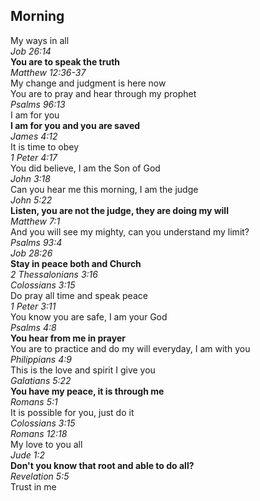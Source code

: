 ## Morning

My ways in all  
_Job 26:14_  
**You are to speak the truth**  
_Matthew 12:36-37_  
My change and judgment is here now  
You are to pray and hear through my prophet  
_Psalms 96:13_  
I am for you  
**I am for you and you are saved**  
_James 4:12_  
It is time to obey  
_1 Peter 4:17_  
You did believe, I am the Son of God  
_John 3:18_  
Can you hear me this morning, I am the judge  
_John 5:22_  
**Listen, you are not the judge, they are doing my will**  
_Matthew 7:1_  
And you will see my mighty, can you understand my limit?  
_Psalms 93:4_  
_Job 28:26_  
**Stay in peace both and Church**  
_2 Thessalonians 3:16_  
_Colossians 3:15_  
Do pray all time and speak peace  
_1 Peter 3:11_  
You know you are safe, I am your God  
_Psalms 4:8_  
**You hear from me in prayer**  
You are to practice and do my will everyday, I am with you  
_Philippians 4:9_  
This is the love and spirit I give you  
_Galatians 5:22_  
**You have my peace, it is through me**  
_Romans 5:1_  
It is possible for you, just do it  
_Colossians 3:15_  
_Romans 12:18_  
My love to you all  
_Jude 1:2_  
**Don't you know that root and able to do all?**  
_Revelation 5:5_  
Trust in me  
